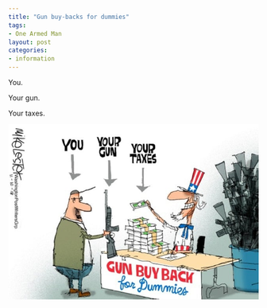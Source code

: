 ```yaml
---
title: "Gun buy-backs for dummies"
tags:
- One Armed Man
layout: post
categories:
- information
---
```


You.

Your gun.

Your taxes.

![Gun Buy Back for Dummies. H/T: WND.com](/assets/img/20200304-Mike-Lester.jpg)

